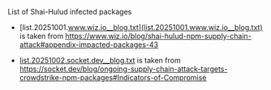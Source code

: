 List of Shai-Hulud infected packages

- [list.20251001.www.wiz.io__blog.txt](list.20251001.www.wiz.io__blog.txt) is taken from https://www.wiz.io/blog/shai-hulud-npm-supply-chain-attack#appendix-impacted-packages-43

- [list.20251002.socket.dev__blog.txt](list.20251002.socket.dev__blog.txt) is taken from https://socket.dev/blog/ongoing-supply-chain-attack-targets-crowdstrike-npm-packages#Indicators-of-Compromise